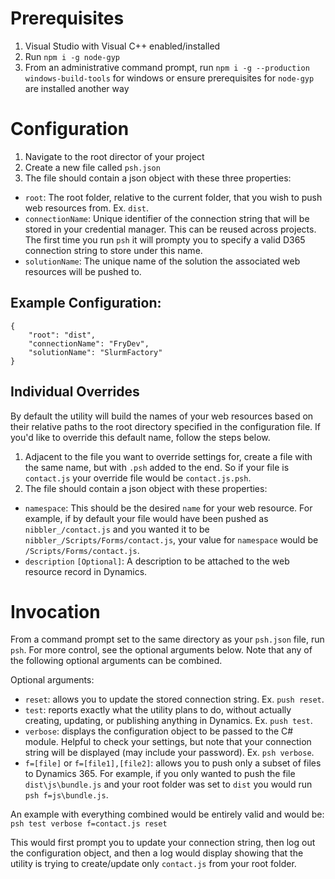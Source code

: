 # Prerequisites

1. Visual Studio with Visual C++ enabled/installed
2. Run `npm i -g node-gyp`
3. From an administrative command prompt, run `npm i -g --production windows-build-tools` for windows or ensure prerequisites for `node-gyp` are installed another way

# Configuration

1. Navigate to the root director of your project
2. Create a new file called `psh.json`
3. The file should contain a json object with these three properties:
 - `root`: The root folder, relative to the current folder, that you wish to push web resources from. Ex. `dist`.
 - `connectionName`: Unique identifier of the connection string that will be stored in your credential manager. This can be reused across projects. The first time you run `psh` it will prompty you to specify a valid D365 connection string to store under this name.
 - `solutionName`: The unique name of the solution the associated web resources will be pushed to.

## Example Configuration:

```
{
    "root": "dist",
    "connectionName": "FryDev",
    "solutionName": "SlurmFactory"
}
```

## Individual Overrides

By default the utility will build the names of your web resources based on their relative paths to the root directory specified in the configuration file. If you'd like to override this default name, follow the steps below.

1. Adjacent to the file you want to override settings for, create a file with the same name, but with `.psh` added to the end. So if your file is `contact.js` your override file would be `contact.js.psh`.
2. The file should contain a json object with these properties:
 - `namespace`: This should be the desired `name` for your web resource. For example, if by default your file would have been pushed as `nibbler_/contact.js` and you wanted it to be `nibbler_/Scripts/Forms/contact.js`, your value for `namespace` would be `/Scripts/Forms/contact.js`.
 - `description` `[Optional]`: A description to be attached to the web resource record in Dynamics.

# Invocation

From a command prompt set to the same directory as your `psh.json` file, run `psh`. For more control, see the optional arguments below. Note that any of the following optional arguments can be combined.

Optional arguments:

 - `reset`: allows you to update the stored connection string. Ex. `push reset`.
 - `test`: reports exactly what the utility plans to do, without actually creating, updating, or publishing anything in Dynamics. Ex. `push test`.
 - `verbose`: displays the configuration object to be passed to the C# module. Helpful to check your settings, but note that your connection string will be displayed (may include your password). Ex. `psh verbose`.
 - `f=[file]` or `f=[file1],[file2]`: allows you to push only a subset of files to Dynamics 365. For example, if you only wanted to push the file `dist\js\bundle.js` and your root folder was set to `dist` you would run `psh f=js\bundle.js`.

 An example with everything combined would be entirely valid and would be:
 `psh test verbose f=contact.js reset`

 This would first prompt you to update your connection string, then log out the configuration object, and then a log would display showing that the utility is trying to create/update only `contact.js` from your root folder.